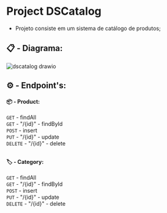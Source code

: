 # Project DSCatalog

- Projeto consiste em um sistema de catálogo de produtos; 

##

## :clipboard: - Diagrama:

![dscatalog drawio](https://github.com/carloshenriquefs/dscatalog-java/assets/54969405/85ba3a32-d570-4ee8-b890-272b2fe77538)

##

## :gear: - Endpoint's:

#### :package: - Product:

  ```GET``` - findAll <br />
  ```GET``` - "/{id}" - findById <br />
  ```POST``` - insert <br />
  ```PUT``` - "/{id}" - update <br />
  ```DELETE``` - "/{id}" - delete <br />

  ##

  #### :label: - Category:

  ```GET``` - findAll <br />
  ```GET``` - "/{id}" - findById <br />
  ```POST``` - insert <br />
  ```PUT``` - "/{id}" - update <br />
  ```DELETE``` - "/{id}" - delete <br />
